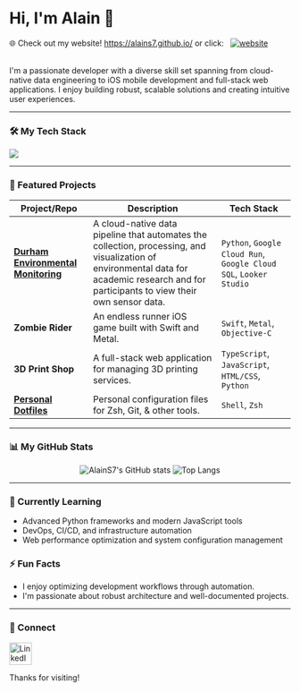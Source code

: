 # Hi, I'm Alain 👋
🌐 Check out my website! https://alains7.github.io/ or click: &nbsp;&nbsp;[![website](https://img.icons8.com/?size=30&id=bGv5vHhwLQi3&format=png&color=339AF0)](https://alains7.github.io/)<br><br>

I'm a passionate developer with a diverse skill set spanning from cloud-native data engineering to iOS mobile development and full-stack web applications. I enjoy building robust, scalable solutions and creating intuitive user experiences.

---

### 🛠️ My Tech Stack

<p align="left">
  <a href="https://skillicons.dev">
    <img src="https://skillicons.dev/icons?i=python,js,ts,swift,c,cpp,java,gcp,docker,postgresql,html,css,bash,zsh&perline=50" />
  </a>
</p>

---

### 🚀 Featured Projects

| Project/Repo                               | Description                                                                                                                              | Tech Stack                                                     |
| ------------------------------------- | ---------------------------------------------------------------------------------------------------------------------------------------- | -------------------------------------------------------------- |
| [**Durham Environmental Monitoring**](https://github.com/AlainS7/durham-environmental-monitoring.git) | A cloud-native data pipeline that automates the collection, processing, and visualization of environmental data for academic research and for participants to view their own sensor data.   | `Python`, `Google Cloud Run`, `Google Cloud SQL`, `Looker Studio` |
| **Zombie Rider** | An endless runner iOS game built with Swift and Metal.              | `Swift`, `Metal`, `Objective-C`                                  |
| **3D Print Shop** | A full-stack web application for managing 3D printing services.         | `TypeScript`, `JavaScript`, `HTML/CSS`, `Python`               |
| [**Personal Dotfiles**](https://github.com/AlainS7/dotfiles) | Personal configuration files for Zsh, Git, & other tools.               | `Shell`, `Zsh`                                                 |

---

### 📊 My GitHub Stats

<p align="center">
  <img src="https://github-readme-stats-alains7s-projects.vercel.app/api?username=AlainS7&show_icons=true&count_private=true&rank_icon=github&theme=transparent&t=5&hide=stars,issues" alt="AlainS7's GitHub stats" />
  <img src="https://github-readme-stats-alains7s-projects.vercel.app/api/top-langs/?username=AlainS7&layout=compact&count_private=true&theme=transparent&t=5&size_weight=0.5&count_weight=0.5&langs_count=10" alt="Top Langs" />
</p>

---

### 🌱 Currently Learning
- Advanced Python frameworks and modern JavaScript tools
- DevOps, CI/CD, and infrastructure automation
- Web performance optimization and system configuration management

### ⚡ Fun Facts
- I enjoy optimizing development workflows through automation.
- I'm passionate about robust architecture and well-documented projects.

---

### 🔗 Connect
<p align="left">
  <a href="https://www.linkedin.com/in/alain-soto/" target="_blank">
    <img src="https://cdn.jsdelivr.net/gh/devicons/devicon/icons/linkedin/linkedin-original.svg" alt="LinkedIn" width="40" height="40"/>
  </a>
</p>

Thanks for visiting!
